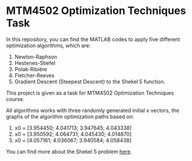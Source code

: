 # MTM4502 Optimization Techniques Task
In this repository, you can find the MATLAB codes to apply five different optimization algorithms, which are:
1) Newton-Raphson
2) Hestenes-Stiefel
3) Polak-Ribiére
4) Fletcher-Reeves
5) Gradient Descent (Steepest Descent)
to the Shekel 5 function.

This project is given as a task for MTM4502 Optimization Techniques course.

All algorithms works with three randomly generated initial x vectors, the graphs of the algorithm optimization paths based on:
1) x0 = [3.954450; 4.041713; 3.947645; 4.043338]
2) x0 = [3.950592; 4.064731; 4.045430; 4.014870]
3) x0 = [4.057161; 4.036067; 3.940584; 4.058438]

You can find more about the Shekel 5 problem [here](https://arxiv.org/pdf/1308.4008.pdf).
